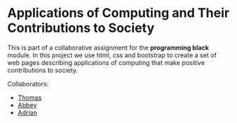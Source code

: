 # Applications of Computing and Their Contributions to Society

This is part of a collaborative assignment for the **programming black** module. In this project we use html, css and bootstrap to create a set of web pages describing applications of computing that make positive contributions to society.

Collaborators: 
- [Thomas](https://github.com/Tconster)
- [Abbey](https://github.com/strwbee)
- [Adrian](https://github.com/adrian-a-colcer)
